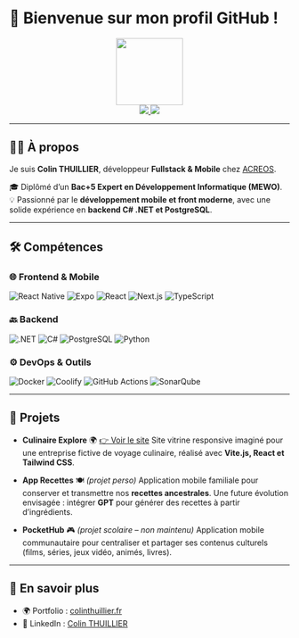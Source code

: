 # 👋 Bienvenue sur mon profil GitHub !

<div id="header" align="center">
  <img src="https://media.giphy.com/media/SHjOSDkKZ18qOHA5B5/giphy.gif" width="120"/>
  <div id="badges">
    <a href="https://www.linkedin.com/in/colin-thuillier-161447250/" target="_blank" rel="noopener noreferrer">
        <img src="https://img.shields.io/badge/LinkedIn-0077B5?style=for-the-badge&logo=linkedin&logoColor=white"/>
    </a>
    <a href="https://colinthuillier.fr" target="_blank" rel="noopener noreferrer">
        <img src="https://img.shields.io/badge/Portfolio-181717?style=for-the-badge&logo=github&logoColor=white"/>
    </a>
  </div>
</div>  

---

## 👨‍💻 À propos

Je suis **Colin THUILLIER**, développeur **Fullstack & Mobile** chez [ACREOS](https://acreos.eu/).

🎓 Diplômé d’un **Bac+5 Expert en Développement Informatique (MEWO)**.
<br/>
💡 Passionné par le **développement mobile et front moderne**, avec une solide expérience en **backend C# .NET et PostgreSQL**.

---

## 🛠️ Compétences

### 🌐 Frontend & Mobile

![React Native](https://img.shields.io/badge/React%20Native-20232A?style=for-the-badge\&logo=react\&logoColor=61DAFB)
![Expo](https://img.shields.io/badge/Expo-000020?style=for-the-badge\&logo=expo\&logoColor=white)
![React](https://img.shields.io/badge/React-20232A?style=for-the-badge\&logo=react\&logoColor=61DAFB)
![Next.js](https://img.shields.io/badge/Next.js-000000?style=for-the-badge\&logo=next.js\&logoColor=white)
![TypeScript](https://img.shields.io/badge/TypeScript-007ACC?style=for-the-badge\&logo=typescript\&logoColor=white)

### 🔙 Backend

![.NET](https://img.shields.io/badge/.NET-512BD4?style=for-the-badge\&logo=dotnet\&logoColor=white)
![C#](https://img.shields.io/badge/C%23-239120?style=for-the-badge\&logo=c-sharp\&logoColor=white)
![PostgreSQL](https://img.shields.io/badge/PostgreSQL-316192?style=for-the-badge\&logo=postgresql\&logoColor=white)
![Python](https://img.shields.io/badge/Python-3776AB?style=for-the-badge\&logo=python\&logoColor=white)

### ⚙️ DevOps & Outils

![Docker](https://img.shields.io/badge/Docker-2496ED?style=for-the-badge\&logo=docker\&logoColor=white)
![Coolify](https://img.shields.io/badge/Coolify-1A1A1A?style=for-the-badge\&logo=docker\&logoColor=white)
![GitHub Actions](https://img.shields.io/badge/GitHub%20Actions-2088FF?style=for-the-badge\&logo=github-actions\&logoColor=white)
![SonarQube](https://img.shields.io/badge/SonarQube-4E9BCD?style=for-the-badge\&logo=sonarqube\&logoColor=white)

---

## 🚀 Projets

* **Culinaire Explore** 🌍 [👉 Voir le site](https://culinaire-explore.colinthuillier.fr/)
  Site vitrine responsive imaginé pour une entreprise fictive de voyage culinaire, réalisé avec **Vite.js, React et Tailwind CSS**.

* **App Recettes** 🍽️ *(projet perso)*
  Application mobile familiale pour conserver et transmettre nos **recettes ancestrales**.
  Une future évolution envisagée : intégrer **GPT** pour générer des recettes à partir d’ingrédients.

* **PocketHub** 🎮 *(projet scolaire – non maintenu)*
  Application mobile communautaire pour centraliser et partager ses contenus culturels
  (films, séries, jeux vidéo, animés, livres).
---

## 🔗 En savoir plus

* 🌍 Portfolio : [colinthuillier.fr](https://colinthuillier.fr)
* 💼 LinkedIn : [Colin THUILLIER](https://www.linkedin.com/in/colin-thuillier-161447250/)

